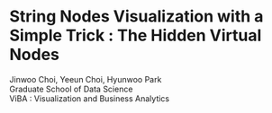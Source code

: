 # String Nodes Visualization with a Simple Trick : The Hidden Virtual Nodes
Jinwoo Choi, Yeeun Choi, Hyunwoo Park  
Graduate School of Data Science  
ViBA : Visualization and Business Analytics  
